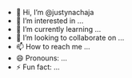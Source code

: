 - 👋 Hi, I’m @justynachaja
- 👀 I’m interested in ...
- 🌱 I’m currently learning ...
- 💞️ I’m looking to collaborate on ...
- 📫 How to reach me ...
- 😄 Pronouns: ...
- ⚡ Fun fact: ...

<!---
justynachaja/justynachaja is a ✨ special ✨ repository because its `README.md` (this file) appears on your GitHub profile.
You can click the Preview link to take a look at your changes.
--->
